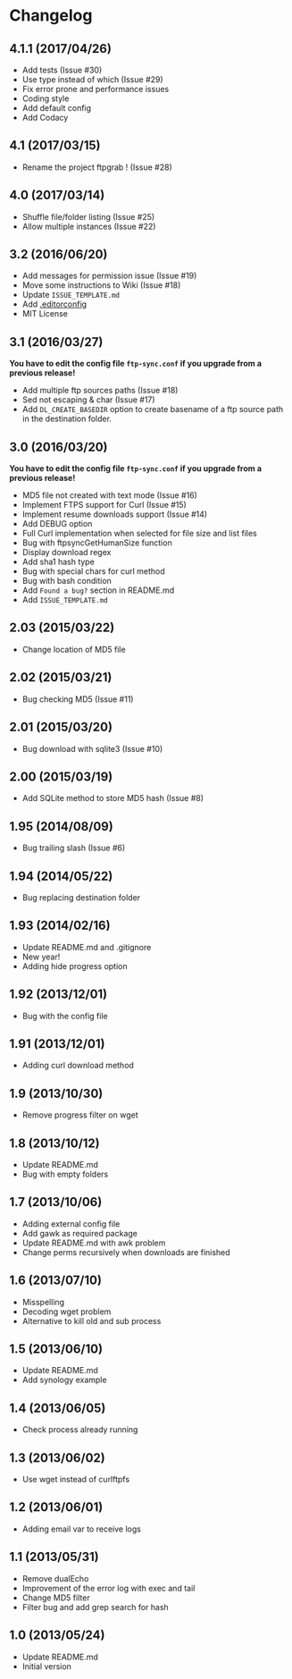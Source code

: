 # Changelog

## 4.1.1 (2017/04/26)

* Add tests (Issue #30)
* Use type instead of which (Issue #29)
* Fix error prone and performance issues
* Coding style
* Add default config
* Add Codacy

## 4.1 (2017/03/15)

* Rename the project ftpgrab ! (Issue #28)

## 4.0 (2017/03/14)

* Shuffle file/folder listing (Issue #25)
* Allow multiple instances (Issue #22)

## 3.2 (2016/06/20)

* Add messages for permission issue (Issue #19)
* Move some instructions to Wiki (Issue #18)
* Update `ISSUE_TEMPLATE.md`
* Add [.editorconfig](http://editorconfig.org/)
* MIT License

## 3.1 (2016/03/27)

**You have to edit the config file `ftp-sync.conf` if you upgrade from a previous release!**

* Add multiple ftp sources paths (Issue #18)
* Sed not escaping & char (Issue #17)
* Add `DL_CREATE_BASEDIR` option to create basename of a ftp source path in the destination folder.

## 3.0 (2016/03/20)

**You have to edit the config file `ftp-sync.conf` if you upgrade from a previous release!**

* MD5 file not created with text mode (Issue #16)
* Implement FTPS support for Curl (Issue #15)
* Implement resume downloads support (Issue #14)
* Add DEBUG option
* Full Curl implementation when selected for file size and list files
* Bug with ftpsyncGetHumanSize function
* Display download regex
* Add sha1 hash type
* Bug with special chars for curl method
* Bug with bash condition
* Add `Found a bug?` section in README.md
* Add `ISSUE_TEMPLATE.md`

## 2.03 (2015/03/22)

* Change location of MD5 file

## 2.02 (2015/03/21)

* Bug checking MD5 (Issue #11)

## 2.01 (2015/03/20)

* Bug download with sqlite3 (Issue #10)

## 2.00 (2015/03/19)

* Add SQLite method to store MD5 hash (Issue #8)

## 1.95 (2014/08/09)

* Bug trailing slash  (Issue #6)

## 1.94 (2014/05/22)

* Bug replacing destination folder

## 1.93 (2014/02/16)

* Update README.md and .gitignore
* New year!
* Adding hide progress option

## 1.92 (2013/12/01)

* Bug with the config file

## 1.91 (2013/12/01)

* Adding curl download method

## 1.9 (2013/10/30)

* Remove progress filter on wget

## 1.8 (2013/10/12)

* Update README.md
* Bug with empty folders

## 1.7 (2013/10/06)

* Adding external config file
* Add gawk as required package
* Update README.md with awk problem
* Change perms recursively when downloads are finished

## 1.6 (2013/07/10)

* Misspelling
* Decoding wget problem
* Alternative to kill old and sub process

## 1.5 (2013/06/10)

* Update README.md
* Add synology example

## 1.4 (2013/06/05)

* Check process already running

## 1.3 (2013/06/02)

* Use wget instead of curlftpfs

## 1.2 (2013/06/01)

* Adding email var to receive logs

## 1.1 (2013/05/31)

* Remove dualEcho
* Improvement of the error log with exec and tail
* Change MD5 filter
* Filter bug and add grep search for hash

## 1.0 (2013/05/24)

* Update README.md
* Initial version
